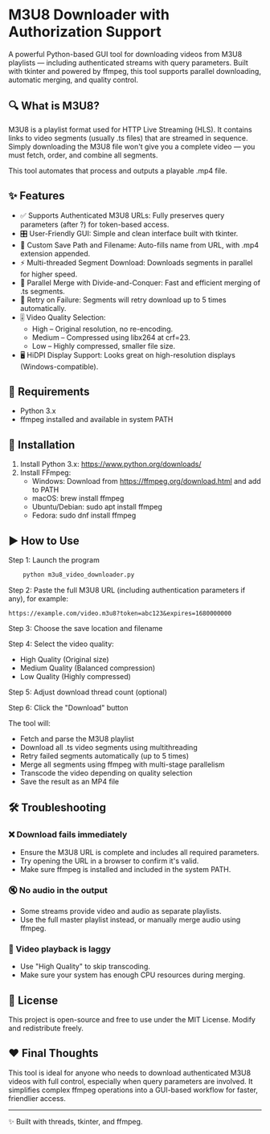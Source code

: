 # M3U8 Downloader with Authorization Support

A powerful Python-based GUI tool for downloading videos from M3U8 playlists — including authenticated streams with query parameters. Built with tkinter and powered by ffmpeg, this tool supports parallel downloading, automatic merging, and quality control.

## 🔍 What is M3U8?

M3U8 is a playlist format used for HTTP Live Streaming (HLS). It contains links to video segments (usually .ts files) that are streamed in sequence. Simply downloading the M3U8 file won't give you a complete video — you must fetch, order, and combine all segments.

This tool automates that process and outputs a playable .mp4 file.

## ✨ Features

- ✅ Supports Authenticated M3U8 URLs: Fully preserves query parameters (after ?) for token-based access.
- 🎛️ User-Friendly GUI: Simple and clean interface built with tkinter.
- 💾 Custom Save Path and Filename: Auto-fills name from URL, with .mp4 extension appended.
- ⚡ Multi-threaded Segment Download: Downloads segments in parallel for higher speed.
- 🧠 Parallel Merge with Divide-and-Conquer: Fast and efficient merging of .ts segments.
- 🔁 Retry on Failure: Segments will retry download up to 5 times automatically.
- 🎚️ Video Quality Selection:
  - High – Original resolution, no re-encoding.
  - Medium – Compressed using libx264 at crf=23.
  - Low – Highly compressed, smaller file size.
- 🖥️ HiDPI Display Support: Looks great on high-resolution displays (Windows-compatible).

## 🧰 Requirements

- Python 3.x
- ffmpeg installed and available in system PATH

## 🚀 Installation

1. Install Python 3.x: https://www.python.org/downloads/
2. Install FFmpeg:
   - Windows: Download from https://ffmpeg.org/download.html and add to PATH
   - macOS: brew install ffmpeg
   - Ubuntu/Debian: sudo apt install ffmpeg
   - Fedora: sudo dnf install ffmpeg

## ▶️ How to Use

Step 1: Launch the program
```bash
    python m3u8_video_downloader.py
```
Step 2: Paste the full M3U8 URL (including authentication parameters if any), for example:

    https://example.com/video.m3u8?token=abc123&expires=1680000000

Step 3: Choose the save location and filename

Step 4: Select the video quality:
- High Quality (Original size)
- Medium Quality (Balanced compression)
- Low Quality (Highly compressed)

Step 5: Adjust download thread count (optional)

Step 6: Click the "Download" button

The tool will:
- Fetch and parse the M3U8 playlist
- Download all .ts video segments using multithreading
- Retry failed segments automatically (up to 5 times)
- Merge all segments using ffmpeg with multi-stage parallelism
- Transcode the video depending on quality selection
- Save the result as an MP4 file

## 🛠 Troubleshooting

### ❌ Download fails immediately
- Ensure the M3U8 URL is complete and includes all required parameters.
- Try opening the URL in a browser to confirm it's valid.
- Make sure ffmpeg is installed and included in the system PATH.

### 🔇 No audio in the output
- Some streams provide video and audio as separate playlists.
- Use the full master playlist instead, or manually merge audio using ffmpeg.

### 🐢 Video playback is laggy
- Use "High Quality" to skip transcoding.
- Make sure your system has enough CPU resources during merging.

## 🪪 License

This project is open-source and free to use under the MIT License. Modify and redistribute freely.

## ❤️ Final Thoughts

This tool is ideal for anyone who needs to download authenticated M3U8 videos with full control, especially when query parameters are involved. It simplifies complex ffmpeg operations into a GUI-based workflow for faster, friendlier access.

---

✨ Built with threads, tkinter, and ffmpeg.
